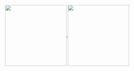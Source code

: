 <a href="https://elimelt.com">
  <img height=200 align="center" src="https://github-readme-stats.vercel.app/api?username=elimelt&hide_rank=true&theme=transparent&hide_border=true" />
</a>
<a href="https://elimelt.com">
  <img height=200 align="center" src="https://github-readme-stats.vercel.app/api/top-langs/?username=elimelt&hide=HTML,CSS&hide_progress=true&theme=transparent&hide_border=true" />
</a>
